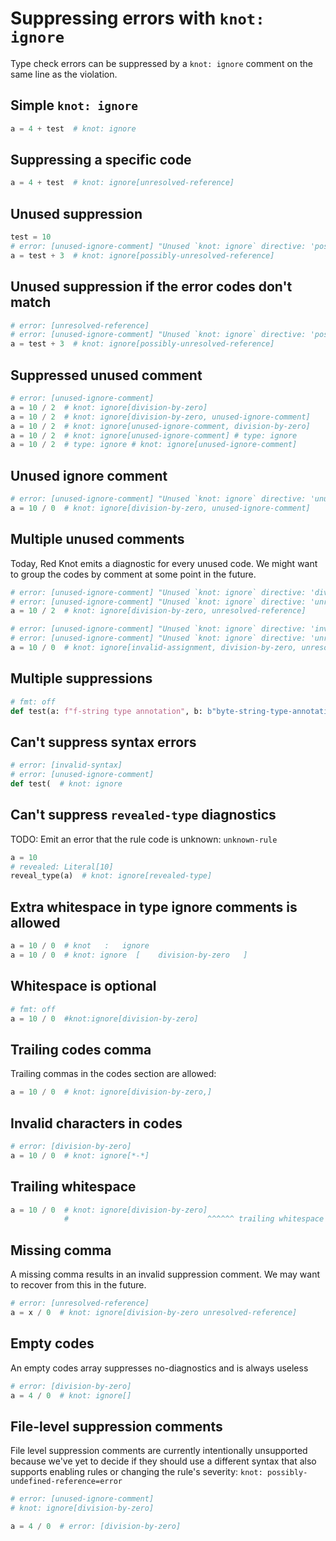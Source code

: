 # Suppressing errors with `knot: ignore`

Type check errors can be suppressed by a `knot: ignore` comment on the same line as the violation.

## Simple `knot: ignore`

```py
a = 4 + test  # knot: ignore
```

## Suppressing a specific code

```py
a = 4 + test  # knot: ignore[unresolved-reference]
```

## Unused suppression

```py
test = 10
# error: [unused-ignore-comment] "Unused `knot: ignore` directive: 'possibly-unresolved-reference'"
a = test + 3  # knot: ignore[possibly-unresolved-reference]
```

## Unused suppression if the error codes don't match

```py
# error: [unresolved-reference]
# error: [unused-ignore-comment] "Unused `knot: ignore` directive: 'possibly-unresolved-reference'"
a = test + 3  # knot: ignore[possibly-unresolved-reference]
```

## Suppressed unused comment

```py
# error: [unused-ignore-comment]
a = 10 / 2  # knot: ignore[division-by-zero]
a = 10 / 2  # knot: ignore[division-by-zero, unused-ignore-comment]
a = 10 / 2  # knot: ignore[unused-ignore-comment, division-by-zero]
a = 10 / 2  # knot: ignore[unused-ignore-comment] # type: ignore
a = 10 / 2  # type: ignore # knot: ignore[unused-ignore-comment]
```

## Unused ignore comment

```py
# error: [unused-ignore-comment] "Unused `knot: ignore` directive: 'unused-ignore-comment'"
a = 10 / 0  # knot: ignore[division-by-zero, unused-ignore-comment]
```

## Multiple unused comments

Today, Red Knot emits a diagnostic for every unused code. We might want to group the codes by
comment at some point in the future.

```py
# error: [unused-ignore-comment] "Unused `knot: ignore` directive: 'division-by-zero'"
# error: [unused-ignore-comment] "Unused `knot: ignore` directive: 'unresolved-reference'"
a = 10 / 2  # knot: ignore[division-by-zero, unresolved-reference]

# error: [unused-ignore-comment] "Unused `knot: ignore` directive: 'invalid-assignment'"
# error: [unused-ignore-comment] "Unused `knot: ignore` directive: 'unresolved-reference'"
a = 10 / 0  # knot: ignore[invalid-assignment, division-by-zero, unresolved-reference]
```

## Multiple suppressions

```py
# fmt: off
def test(a: f"f-string type annotation", b: b"byte-string-type-annotation"): ...  # knot: ignore[fstring-type-annotation, byte-string-type-annotation]
```

## Can't suppress syntax errors

<!-- blacken-docs:off -->

```py
# error: [invalid-syntax]
# error: [unused-ignore-comment]
def test(  # knot: ignore
```

<!-- blacken-docs:on -->

## Can't suppress `revealed-type` diagnostics

TODO: Emit an error that the rule code is unknown: `unknown-rule`

```py
a = 10
# revealed: Literal[10]
reveal_type(a)  # knot: ignore[revealed-type]
```

## Extra whitespace in type ignore comments is allowed

```py
a = 10 / 0  # knot   :   ignore
a = 10 / 0  # knot: ignore  [    division-by-zero   ]
```

## Whitespace is optional

```py
# fmt: off
a = 10 / 0  #knot:ignore[division-by-zero]
```

## Trailing codes comma

Trailing commas in the codes section are allowed:

```py
a = 10 / 0  # knot: ignore[division-by-zero,]
```

## Invalid characters in codes

```py
# error: [division-by-zero]
a = 10 / 0  # knot: ignore[*-*]
```

## Trailing whitespace

<!-- blacken-docs:off -->

```py
a = 10 / 0  # knot: ignore[division-by-zero]      
            #                               ^^^^^^ trailing whitespace
```

<!-- blacken-docs:on -->

## Missing comma

A missing comma results in an invalid suppression comment. We may want to recover from this in the
future.

```py
# error: [unresolved-reference]
a = x / 0  # knot: ignore[division-by-zero unresolved-reference]
```

## Empty codes

An empty codes array suppresses no-diagnostics and is always useless

```py
# error: [division-by-zero]
a = 4 / 0  # knot: ignore[]
```

## File-level suppression comments

File level suppression comments are currently intentionally unsupported because we've yet to decide
if they should use a different syntax that also supports enabling rules or changing the rule's
severity: `knot: possibly-undefined-reference=error`

```py
# error: [unused-ignore-comment]
# knot: ignore[division-by-zero]

a = 4 / 0  # error: [division-by-zero]
```
